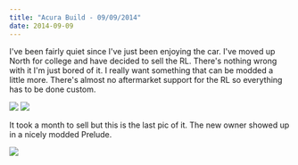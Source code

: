 ```yaml
---
title: "Acura Build - 09/09/2014"
date: 2014-09-09
---
```


I've been fairly quiet since I've just been enjoying the car. I've moved up North for college and have decided to sell the RL. There's nothing wrong with it I'm just bored of it. I really want something that can be modded a little more. There's almost no aftermarket support for the RL so everything has to be done custom.

<img src="/img/acura/14-09-09/1.jpg" class="image-center">
<img src="/img/acura/14-09-09/2.jpg" class="image-center">

It took a month to sell but this is the last pic of it. The new owner showed up in a nicely modded Prelude.

<img src="/img/acura/14-09-09/3.jpg" class="image-center">

